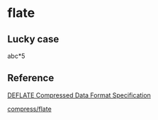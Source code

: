 # flate

## Lucky case

abc*5

## Reference

[DEFLATE Compressed Data Format Specification](https://www.rfc-editor.org/rfc/rfc1951)

[compress/flate](https://pkg.go.dev/compress/flate)
